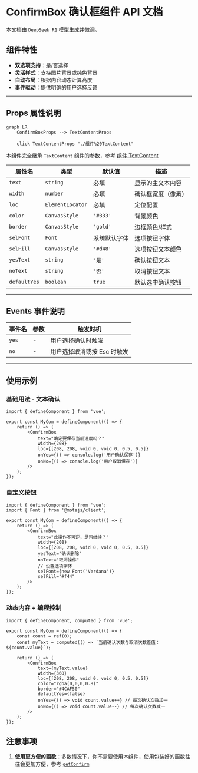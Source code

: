 # ConfirmBox 确认框组件 API 文档

本文档由 `DeepSeek R1` 模型生成并微调。

## 组件特性

-   **双选项支持**：是/否选择
-   **灵活样式**：支持图片背景或纯色背景
-   **自动布局**：根据内容动态计算高度
-   **事件驱动**：提供明确的用户选择反馈

---

## Props 属性说明

```mermaid
graph LR
    ConfirmBoxProps --> TextContentProps

    click TextContentProps "./组件%20TextContent"
```

本组件完全继承 `TextContent` 组件的参数，参考 [组件 TextContent](./组件%20TextContent.md)

| 属性名       | 类型             | 默认值       | 描述               |
| ------------ | ---------------- | ------------ | ------------------ |
| `text`       | `string`         | 必填         | 显示的主文本内容   |
| `width`      | `number`         | 必填         | 确认框宽度（像素） |
| `loc`        | `ElementLocator` | 必填         | 定位配置           |
| `color`      | `CanvasStyle`    | `'#333'`     | 背景颜色           |
| `border`     | `CanvasStyle`    | `'gold'`     | 边框颜色/样式      |
| `selFont`    | `Font`           | 系统默认字体 | 选项按钮字体       |
| `selFill`    | `CanvasStyle`    | `'#d48'`     | 选项按钮文本颜色   |
| `yesText`    | `string`         | `'是'`       | 确认按钮文本       |
| `noText`     | `string`         | `'否'`       | 取消按钮文本       |
| `defaultYes` | `boolean`        | `true`       | 默认选中确认按钮   |

---

## Events 事件说明

| 事件名 | 参数 | 触发时机                    |
| ------ | ---- | --------------------------- |
| `yes`  | -    | 用户选择确认时触发          |
| `no`   | -    | 用户选择取消或按 Esc 时触发 |

---

## 使用示例

### 基础用法 - 文本确认

```tsx
import { defineComponent } from 'vue';

export const MyCom = defineComponent(() => {
    return () => (
        <ConfirmBox
            text="确定要保存当前进度吗？"
            width={208}
            loc={[208, 208, void 0, void 0, 0.5, 0.5]}
            onYes={() => console.log('用户确认保存')}
            onNo={() => console.log('用户取消保存')}
        />
    );
});
```

### 自定义按钮

```tsx
import { defineComponent } from 'vue';
import { Font } from '@motajs/client';

export const MyCom = defineComponent(() => {
    return () => (
        <ConfirmBox
            text="此操作不可逆，是否继续？"
            width={208}
            loc={[208, 208, void 0, void 0, 0.5, 0.5]}
            yesText="确认删除"
            noText="取消操作"
            // 设置选项字体
            selFont={new Font('Verdana')}
            selFill="#f44"
        />
    );
});
```

### 动态内容 + 编程控制

```tsx
import { defineComponent, computed } from 'vue';

export const MyCom = defineComponent(() => {
    const count = ref(0);
    const myText = computed(() => `当前确认次数与取消次数差值：${count.value}`);

    return () => (
        <ConfirmBox
            text={myText.value}
            width={360}
            loc={[208, 208, void 0, void 0, 0.5, 0.5]}
            color="rgba(0,0,0,0.8)"
            border="#4CAF50"
            defaultYes={false}
            onYes={() => void count.value++} // 每次确认次数加一
            onNo={() => void count.value--} // 每次确认次数减一
        />
    );
});
```

## 注意事项

1. **使用更方便的函数**：多数情况下，你不需要使用本组件，使用包装好的函数往往会更加方便，参考 [`getConfirm`](./functions.md#getconfirm)
